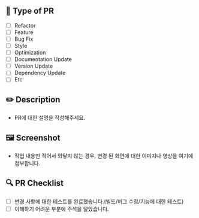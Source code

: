 ## 🎯 Type of PR

- [ ] Refactor
- [ ] Feature
- [ ] Bug Fix
- [ ] Style
- [ ] Optimization
- [ ] Documentation Update
- [ ] Version Update
- [ ] Dependency Update
- [ ] Etc

## ✏️ Description

- PR에 대한 설명을 작성해주세요.

## 🖼 Screenshot

- 작업 내용만 적어서 와닿지 않는 경우, 변경 된 화면에 대한 이미지나 영상을 여기에 첨부합니다.

## 🔍 PR Checklist

- [ ] 변경 사항에 대한 테스트를 완료했습니다.(빌드/버그 수정/기능에 대한 테스트)
- [ ] 이해하기 어려운 부분에 주석을 달았습니다.
